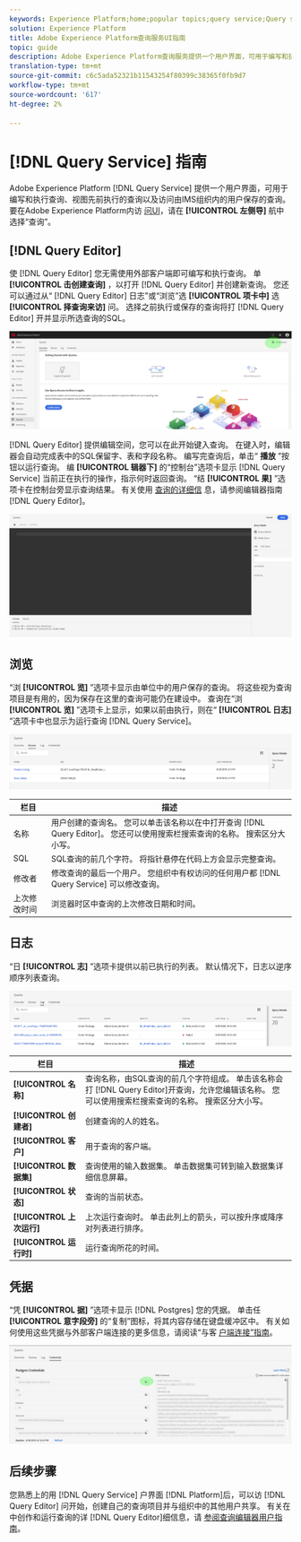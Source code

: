 ```yaml
---
keywords: Experience Platform;home;popular topics;query service;Query service;query
solution: Experience Platform
title: Adobe Experience Platform查询服务UI指南
topic: guide
description: Adobe Experience Platform查询服务提供一个用户界面，可用于编写和执行查询、视图先前执行的查询以及访问由IMS组织内的用户保存的查询。
translation-type: tm+mt
source-git-commit: c6c5ada52321b11543254f80399c38365f0fb9d7
workflow-type: tm+mt
source-wordcount: '617'
ht-degree: 2%

---
```



# [!DNL Query Service] 指南

Adobe Experience Platform [!DNL Query Service] 提供一个用户界面，可用于编写和执行查询、视图先前执行的查询以及访问由IMS组织内的用户保存的查询。 要在Adobe Experience Platform内访 [问UI][platform-ui]，请在 **[!UICONTROL 左侧导]** 航中选择“查询”。

## [!DNL Query Editor]

使 [!DNL Query Editor] 您无需使用外部客户端即可编写和执行查询。 单 **[!UICONTROL 击创建查询]** ，以打开 [!DNL Query Editor] 并创建新查询。 您还可以通过从“ [!DNL Query Editor] 日志”或“浏览”选 **[!UICONTROL 项卡中]** 选 **[!UICONTROL 择查询来访]** 问。 选择之前执行或保存的查询将打 [!DNL Query Editor] 开并显示所选查询的SQL。

![图像](../images/queries/ui-overview/overview.png)

[!DNL Query Editor] 提供编辑空间，您可以在此开始键入查询。 在键入时，编辑器会自动完成表中的SQL保留字、表和字段名称。 编写完查询后，单击“ **播放** ”按钮以运行查询。 编 **[!UICONTROL 辑器下]** 的“控制台”选项卡显示 [!DNL Query Service] 当前正在执行的操作，指示何时返回查询。 “结 **[!UICONTROL 果]** ”选项卡在控制台旁显示查询结果。 有关使用 [查询的详细信][query-editor] 息，请参阅编辑器指南 [!DNL Query Editor]。

![图像](../images/queries/ui-overview/query-editor.png)

## 浏览

“浏 **[!UICONTROL 览]** ”选项卡显示由单位中的用户保存的查询。 将这些视为查询项目是有用的，因为保存在这里的查询可能仍在建设中。 查询在“浏 **[!UICONTROL 览]** ”选项卡上显示，如果以前由执行，则在“ **[!UICONTROL 日志]** ”选项卡中也显示为运行查询 [!DNL Query Service]。

![图像](../images/queries/ui-overview/browse.png)

| 栏目 | 描述 |
| --- | --- |
| 名称 | 用户创建的查询名。 您可以单击该名称以在中打开查询 [!DNL Query Editor]。 您还可以使用搜索栏搜索查询的名称。 搜索区分大小写。 |
| SQL | SQL查询的前几个字符。 将指针悬停在代码上方会显示完整查询。 |
| 修改者 | 修改查询的最后一个用户。 您组织中有权访问的任何用户都 [!DNL Query Service] 可以修改查询。 |
| 上次修改时间 | 浏览器时区中查询的上次修改日期和时间。 |

## 日志

“日 **[!UICONTROL 志]** ”选项卡提供以前已执行的列表。 默认情况下，日志以逆序顺序列表查询。

![图像](../images/queries/ui-overview/log.png)

| 栏目 | 描述 |
| --- | --- |
| **[!UICONTROL 名称]** | 查询名称，由SQL查询的前几个字符组成。 单击该名称会打 [!DNL Query Editor]开查询，允许您编辑该名称。 您可以使用搜索栏搜索查询的名称。 搜索区分大小写。 |
| **[!UICONTROL 创建者]** | 创建查询的人的姓名。 |
| **[!UICONTROL 客户]** | 用于查询的客户端。 |
| **[!UICONTROL 数据集]** | 查询使用的输入数据集。 单击数据集可转到输入数据集详细信息屏幕。 |
| **[!UICONTROL 状态]** | 查询的当前状态。 |
| **[!UICONTROL 上次运行]** | 上次运行查询时。 单击此列上的箭头，可以按升序或降序对列表进行排序。 |
| **[!UICONTROL 运行时]** | 运行查询所花的时间。 |

## 凭据

“凭 **[!UICONTROL 据]** ”选项卡显示 [!DNL Postgres] 您的凭据。 单击任 **[!UICONTROL 意字段旁]** 的“复制”图标，将其内容存储在键盘缓冲区中。 有关如何使用这些凭据与外部客户端连接的更多信息，请阅读“与客 [户端连接”指南][connect-clients]。

![图像](../images/queries/ui-overview/credentials.png)

## 后续步骤

您熟悉上的用 [!DNL Query Service] 户界面 [!DNL Platform]后，可以访 [!DNL Query Editor] 问开始，创建自己的查询项目并与组织中的其他用户共享。 有关在中创作和运行查询的详 [!DNL Query Editor]细信息，请 [参阅查询编辑器用户指南][query-editor]。

[platform-ui]: https://platform.adobe.com
[query-editor]: user-guide.md
[connect-clients]: ../clients/overview.md
